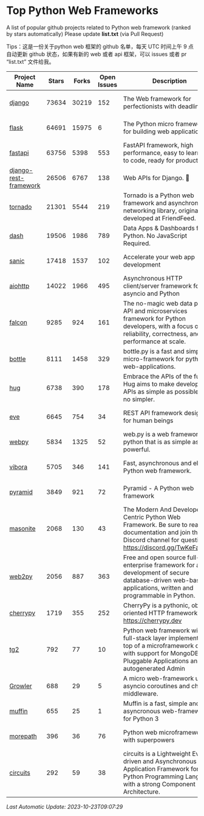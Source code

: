 # Top Python Web Frameworks
A list of popular github projects related to Python web framework (ranked by stars automatically)
Please update **list.txt** (via Pull Request)

Tips：这是一份关于python web 框架的 github 名单，每天 UTC 时间上午 9 点自动更新 github 状态，如果有新的 web 或者 api 框架，可以 issues 或者 pr “list.txt” 文件给我。

| Project Name | Stars | Forks | Open Issues | Description | Last Commit |
| ------------ | ----- | ----- | ----------- | ----------- | ----------- |
| [django](https://github.com/django/django) | 73634 | 30219 | 152 | The Web framework for perfectionists with deadlines. | 2023-10-23 07:03:25 |
| [flask](https://github.com/pallets/flask) | 64691 | 15975 | 6 | The Python micro framework for building web applications. | 2023-10-20 16:50:00 |
| [fastapi](https://github.com/tiangolo/fastapi) | 63756 | 5398 | 553 | FastAPI framework, high performance, easy to learn, fast to code, ready for production | 2023-10-22 10:04:16 |
| [django-rest-framework](https://github.com/encode/django-rest-framework) | 26506 | 6767 | 138 | Web APIs for Django. 🎸 | 2023-10-17 10:13:10 |
| [tornado](https://github.com/tornadoweb/tornado) | 21301 | 5544 | 219 | Tornado is a Python web framework and asynchronous networking library, originally developed at FriendFeed. | 2023-10-14 02:46:47 |
| [dash](https://github.com/plotly/dash) | 19506 | 1986 | 789 | Data Apps & Dashboards for Python. No JavaScript Required. | 2023-10-11 14:14:05 |
| [sanic](https://github.com/sanic-org/sanic) | 17418 | 1537 | 102 |  Accelerate your web app development  | Build fast. Run fast. | 2023-09-07 12:26:56 |
| [aiohttp](https://github.com/aio-libs/aiohttp) | 14022 | 1966 | 495 | Asynchronous HTTP client/server framework for asyncio and Python | 2023-10-20 17:47:31 |
| [falcon](https://github.com/falconry/falcon) | 9285 | 924 | 161 | The no-magic web data plane API and microservices framework for Python developers, with a focus on reliability, correctness, and performance at scale. | 2023-10-14 18:06:15 |
| [bottle](https://github.com/bottlepy/bottle) | 8111 | 1458 | 329 | bottle.py is a fast and simple micro-framework for python web-applications. | 2022-09-05 15:24:52 |
| [hug](https://github.com/hugapi/hug) | 6738 | 390 | 178 | Embrace the APIs of the future. Hug aims to make developing APIs as simple as possible, but no simpler. | 2023-06-30 13:14:01 |
| [eve](https://github.com/pyeve/eve) | 6645 | 754 | 34 | REST API framework designed for human beings | 2023-07-10 07:05:49 |
| [webpy](https://github.com/webpy/webpy) | 5834 | 1325 | 52 | web.py is a web framework for python that is as simple as it is powerful.  | 2023-10-10 14:43:13 |
| [vibora](https://github.com/vibora-io/vibora) | 5705 | 346 | 141 | Fast, asynchronous and elegant Python web framework. | 2019-02-11 10:54:12 |
| [pyramid](https://github.com/Pylons/pyramid) | 3849 | 921 | 72 | Pyramid - A Python web framework | 2023-09-14 21:55:43 |
| [masonite](https://github.com/MasoniteFramework/masonite) | 2068 | 130 | 43 | The Modern And Developer Centric Python Web Framework. Be sure to read the documentation and join the Discord channel for questions: https://discord.gg/TwKeFahmPZ | 2023-09-26 00:34:27 |
| [web2py](https://github.com/web2py/web2py) | 2056 | 887 | 363 | Free and open source full-stack enterprise framework for agile development of secure database-driven web-based applications, written and programmable in Python. | 2023-10-10 09:12:33 |
| [cherrypy](https://github.com/cherrypy/cherrypy) | 1719 | 355 | 252 | CherryPy is a pythonic, object-oriented HTTP framework.      https://cherrypy.dev | 2023-08-04 13:52:17 |
| [tg2](https://github.com/TurboGears/tg2) | 792 | 77 | 10 | Python web framework with full-stack layer implemented on top of a microframework core with support for MongoDB, Pluggable Applications and autogenerated Admin | 2023-05-30 13:59:15 |
| [Growler](https://github.com/pyGrowler/Growler) | 688 | 29 | 5 | A micro web-framework using asyncio coroutines and chained middleware. | 2020-03-08 07:51:41 |
| [muffin](https://github.com/klen/muffin) | 655 | 25 | 1 | Muffin is a fast, simple and asyncronous web-framework for Python 3 | 2023-10-11 08:53:36 |
| [morepath](https://github.com/morepath/morepath) | 396 | 36 | 76 | Python web microframework with superpowers | 2022-05-29 18:09:39 |
| [circuits](https://github.com/circuits/circuits) | 292 | 59 | 38 | circuits is a Lightweight Event driven and Asynchronous Application Framework for the Python Programming Language with a strong Component Architecture. | 2023-02-07 19:39:20 |

*Last Automatic Update: 2023-10-23T09:07:29*
